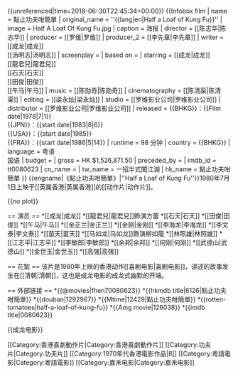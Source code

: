 {{unreferenced|time=2018-06-30T22:45:34+00:00}}
{{Infobox film
| name                          = 點止功夫咁簡單
| original_name <!-- 英文名 --> = ''{{lang|en|Half a Loaf of Kung Fu}}''
| image                         = Half A Loaf Of Kung Fu.jpg
| caption                       = 海报
| director<!-- 导演 -->         = [[陈志华|陈志华]]
| producer <!-- 制片 -->        = [[罗维|罗维]]
| producer_2  = [[李先章|李先章]]
| writer  <!-- 编剧 -->         = [[成龙|成龙]]<br />[[汤明志|汤明志]]
| screenplay<!-- 剧本 -->       = 
| based on <!-- 原著著作 -->    = 
| starring <!-- 主演 -->        = [[成龙|成龙]]<br>[[龍君兒|龍君兒]] <br>[[石天|石天]]<br> [[田俊|田俊]]<br>[[午马|午马]]
| music <!-- 配乐 -->           = [[陈勋奇|陈勋奇]]
| cinematography <!-- 摄影 -->  = [[陈清渠|陈清渠]]
| editing <!-- 剪辑 -->         = [[梁永灿|梁永灿]]
| studio  <!-- 制片商 -->       = [[罗维影业公司|罗维影业公司]]
| distributor <!-- 发行商 -->   = [[罗维影业公司|罗维影业公司]]
| released  <!-- 上映日期 -->   = {{BHKG}}：{{Film date|1978|7|1}}<br>{{JPN}}：{{start date|1983|8|6}}<br>{{USA}}：{{start date|1985}}<br>{{FRA}}：{{start date|1986|5|14}}
| runtime  <!-- 片长时间 -->    =  98 分钟
| country  <!-- 产地 -->        = {{BHKG}}
| language                      = 粤语<br> 国语
| budget  <!-- 预算花费 -->     = 
| gross  <!-- 票房 -->          = HK $1,526,871.50
| preceded_by <!-- 上一集 -->   = 
| imdb_id                       = tt0080623
| cn_name = 
| tw_name = 一招半式闖江湖
| hk_name = 點止功夫咁簡單
}}
{{engname|《點止功夫咁簡單》|''Half a Loaf of Kung Fu''}}1980年7月1日上映于[[英属香港|英属香港]]的[[动作片|动作片]]。


{{no plot}}

== 演员 ==
*[[成龙|成龙]]
*[[龍君兒|龍君兒]]飾演方蕾
*[[石天|石天]]
*[[田俊|田俊]]
*[[午马|午马]]
*[[金正兰|金正兰]]
*[[金刚|金刚]]
*[[李海龙|李海龙]]
*[[李文泰|李文泰]]
*[[苗天|苗天]]
*[[马如龙|马如龙]]飾演柳如龍
*[[林照雄|林照雄]]
*[[江志平|江志平]]
*[[李敏郎|李敏郎]]
*[[余邦|余邦]]
*[[何刚|何刚]]
*[[武德山|武德山]]
*[[金世玉|金世玉]]
*[[高强|高强]]

== 花絮 ==
该片是1980年上映的香港动作[[喜剧电影|喜剧电影]]，讲述的故事发生在[[清朝|清朝]]，这也是成龙电影的成龙式幽默的开端。

== 外部链接 ==
*{{@movies|fhen70080623}}
*{{hkmdb title|6126|點止功夫咁簡單}}
*{{douban|1292967}}
*{{Mtime|12429|點止功夫咁簡單}}
*{{rotten-tomatoes|half-a-loaf-of-kung-fu}}
*{{Amg movie|126038}}
*{{imdb title|0080623}}

{{成龙电影}}

[[Category:香港喜劇動作片|Category:香港喜劇動作片]]
[[Category:功夫片|Category:功夫片]]
[[Category:1970年代香港電影作品|8]]
[[Category:粵語電影|Category:粵語電影]]
[[Category:嘉禾电影|Category:嘉禾电影]]